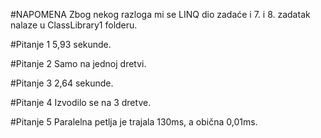 #NAPOMENA
Zbog nekog razloga mi se LINQ dio zadaće i 7. i 8. zadatak nalaze u ClassLibrary1 folderu.

#Pitanje 1
5,93 sekunde.

#Pitanje 2
Samo na jednoj dretvi.

#Pitanje 3
2,64 sekunde.

#Pitanje 4
Izvodilo se na 3 dretve.

#Pitanje 5
Paralelna petlja je trajala 130ms, a obična 0,01ms.
